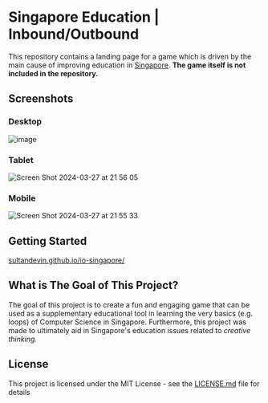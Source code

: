 # Singapore Education | Inbound/Outbound
This repository contains a landing page for a game which is driven by the main cause of improving education in [Singapore](https://en.wikipedia.org/wiki/Singapore). **The game itself is not included in the repository.**

## Screenshots
### Desktop
![image](https://github.com/sultandevin/io-singapore/assets/108273639/27408cac-ab61-4c09-8d8e-cf8b2e9cfed0)

### Tablet
![Screen Shot 2024-03-27 at 21 56 05](https://github.com/sultandevin/io-singapore/assets/108273639/6ed9a5db-e47f-4862-9e16-1dc2ec7a6053)


### Mobile
![Screen Shot 2024-03-27 at 21 55 33](https://github.com/sultandevin/io-singapore/assets/108273639/fb84218f-6666-46a6-9354-368c5191cfe4)


## Getting Started
[sultandevin.github.io/io-singapore/](https://sultandevin.github.io/io-singapore)

## What is The Goal of This Project?
The goal of this project is to create a fun and engaging game that can be used as a supplementary educational tool in learning the very basics (e.g. loops) of Computer Science in Singapore. Furthermore, this project was made to ultimately aid in Singapore's education issues related to _creative thinking._

## License
This project is licensed under the MIT License - see the [LICENSE.md](LICENSE) file for details
